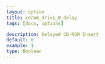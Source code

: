 ```yaml
---
layout: option
title: cdrom_drive_0_delay
tags: [docs, options]

description: Delayed CD-ROM Insert
default: 0
example: 1
type: Boolean
---
```

